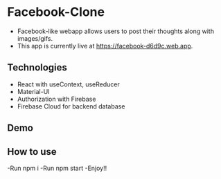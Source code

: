 # Facebook-Clone
- Facebook-like webapp allows users to post their thoughts along with images/gifs. 
- This app is currently live at https://facebook-d6d9c.web.app.

## Technologies
- React with useContext, useReducer
- Material-UI
- Authorization with Firebase
- Firebase Cloud for backend database

## Demo


## How to use
-Run npm i
-Run npm start
-Enjoy!!


